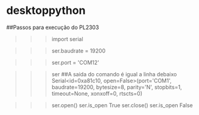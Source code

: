 # desktoppython
##Passos para execução do PL2303
>>>import serial

>>> ser.baudrate = 19200

>>> ser.port = 'COM12'

>>> ser ##A saida do comando é igual a linha debaixo
Serial<id=0xa81c10, open=False>(port='COM1', baudrate=19200, bytesize=8, parity='N', stopbits=1, timeout=None, xonxoff=0, rtscts=0)

>>> ser.open()
>>> ser.is_open
True
>>> ser.close()
>>> ser.is_open
False
